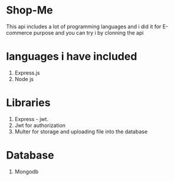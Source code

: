 # Shop-Me
This api includes a lot of programming languages and i did it for E-commerce purpose and you can try i by clonning the api
# languages i have included
 1. Express.js
 2. Node js
# Libraries
1. Express - jwt.
2. Jwt for authorization
3. Multer for storage and uploading file into the database
# Database
1. Mongodb

